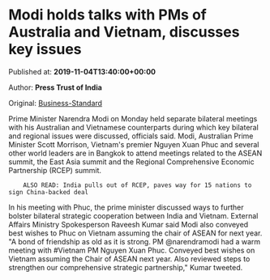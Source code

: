 
# Modi holds talks with PMs of Australia and Vietnam, discusses key issues

Published at: **2019-11-04T13:40:00+00:00**

Author: **Press Trust of India**

Original: [Business-Standard](https://www.business-standard.com/article/pti-stories/modi-holds-talks-with-pms-of-australia-and-vietnam-119110401242_1.html)

Prime Minister Narendra Modi on Monday held separate bilateral meetings with his Australian and Vietnamese counterparts during which key bilateral and regional issues were discussed, officials said.
Modi, Australian Prime Minister Scott Morrison, Vietnam's premier Nguyen Xuan Phuc and several other world leaders are in Bangkok to attend meetings related to the ASEAN summit, the East Asia summit and the Regional Comprehensive Economic Partnership (RCEP) summit.

        ALSO READ: India pulls out of RCEP, paves way for 15 nations to sign China-backed deal
      
In his meeting with Phuc, the prime minister discussed ways to further bolster bilateral strategic cooperation between India and Vietnam. External Affairs Ministry Spokesperson Raveesh Kumar said Modi also conveyed best wishes to Phuc on Vietnam assuming the chair of ASEAN for next year.
"A bond of friendship as old as it is strong. PM @narendramodi had a warm meeting with #Vietnam PM Nguyen Xuan Phuc. Conveyed best wishes on Vietnam assuming the Chair of ASEAN next year. Also reviewed steps to strengthen our comprehensive strategic partnership," Kumar tweeted.
